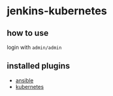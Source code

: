 # jenkins-kubernetes

## how to use
login with `admin/admin`

## installed plugins

- [ansible](https://github.com/jenkinsci/ansible-plugin)
- [kubernetes](https://github.com/jenkinsci/kubernetes-plugin)


